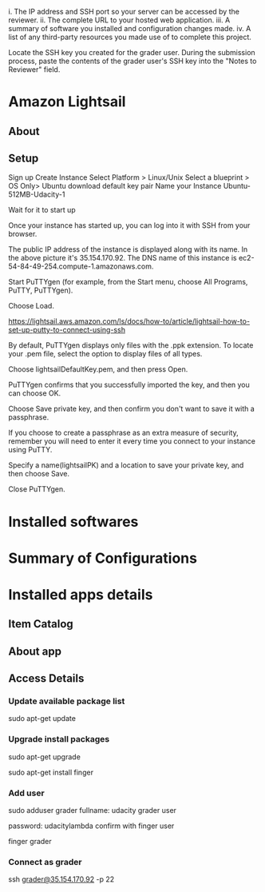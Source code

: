 i. The IP address and SSH port so your server can be accessed by the reviewer.
ii. The complete URL to your hosted web application.
iii. A summary of software you installed and configuration changes made.
iv. A list of any third-party resources you made use of to complete this project.

Locate the SSH key you created for the grader user.
During the submission process, paste the contents of the grader user's SSH key into the "Notes to Reviewer" field.
# Amazon Lightsail
## About
## Setup
Sign up
Create Instance
Select Platform > Linux/Unix
Select a blueprint > OS Only> Ubuntu
download default key pair
Name your Instance
Ubuntu-512MB-Udacity-1

Wait for it to start up

Once your instance has started up, you can log into it with SSH from your browser.

The public IP address of the instance is displayed along with its name. In the above picture it's 35.154.170.92. The DNS name of this instance is ec2-54-84-49-254.compute-1.amazonaws.com.

Start PuTTYgen (for example, from the Start menu, choose All Programs, PuTTY, PuTTYgen).

Choose Load.

https://lightsail.aws.amazon.com/ls/docs/how-to/article/lightsail-how-to-set-up-putty-to-connect-using-ssh

By default, PuTTYgen displays only files with the .ppk extension. To locate your .pem file, select the option to display files of all types.

Choose lightsailDefaultKey.pem, and then press Open.

PuTTYgen confirms that you successfully imported the key, and then you can choose OK.

Choose Save private key, and then confirm you don't want to save it with a passphrase.

If you choose to create a passphrase as an extra measure of security, remember you will need to enter it every time you connect to your instance using PuTTY.

Specify a name(lightsailPK) and a location to save your private key, and then choose Save.

Close PuTTYgen.

# Installed softwares

# Summary of Configurations

# Installed apps details
## Item Catalog
## About app
## Access Details

### Update available package list
sudo apt-get update

### Upgrade install packages
sudo apt-get upgrade

sudo apt-get install finger
### Add user
sudo adduser grader
fullname: udacity grader user

password: udacitylambda
confirm with finger user

finger grader

### Connect as grader
ssh grader@35.154.170.92 -p 22
